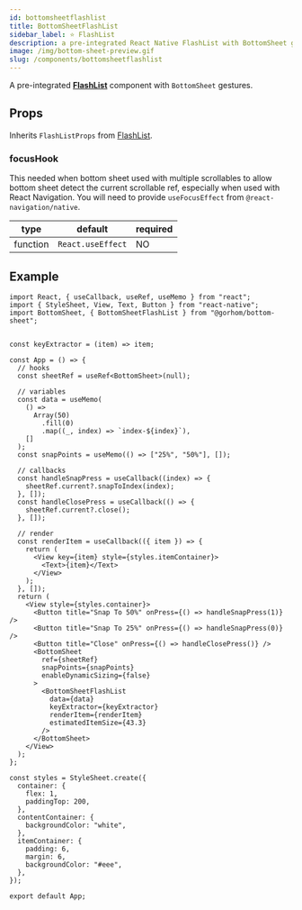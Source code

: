 ```yaml
---
id: bottomsheetflashlist
title: BottomSheetFlashList
sidebar_label: ⭐️ FlashList
description: a pre-integrated React Native FlashList with BottomSheet gestures.
image: /img/bottom-sheet-preview.gif
slug: /components/bottomsheetflashlist
---
```


A pre-integrated [**FlashList**](https://shopify.github.io/flash-list/) component with `BottomSheet` gestures.

## Props

Inherits `FlashListProps` from [FlashList](https://shopify.github.io/flash-list/docs/usage).

### focusHook

This needed when bottom sheet used with multiple scrollables to allow bottom sheet detect the current scrollable ref, especially when used with React Navigation. You will need to provide `useFocusEffect` from `@react-navigation/native`.

| type     | default           | required |
| -------- | ----------------- | -------- |
| function | `React.useEffect` | NO       |


## Example

```tsx
import React, { useCallback, useRef, useMemo } from "react";
import { StyleSheet, View, Text, Button } from "react-native";
import BottomSheet, { BottomSheetFlashList } from "@gorhom/bottom-sheet";


const keyExtractor = (item) => item;

const App = () => {
  // hooks
  const sheetRef = useRef<BottomSheet>(null);

  // variables
  const data = useMemo(
    () =>
      Array(50)
        .fill(0)
        .map((_, index) => `index-${index}`),
    []
  );
  const snapPoints = useMemo(() => ["25%", "50%"], []);

  // callbacks
  const handleSnapPress = useCallback((index) => {
    sheetRef.current?.snapToIndex(index);
  }, []);
  const handleClosePress = useCallback(() => {
    sheetRef.current?.close();
  }, []);

  // render
  const renderItem = useCallback(({ item }) => {
    return (
      <View key={item} style={styles.itemContainer}>
        <Text>{item}</Text>
      </View>
    );
  }, []);
  return (
    <View style={styles.container}>
      <Button title="Snap To 50%" onPress={() => handleSnapPress(1)} />
      <Button title="Snap To 25%" onPress={() => handleSnapPress(0)} />
      <Button title="Close" onPress={() => handleClosePress()} />
      <BottomSheet
        ref={sheetRef}
        snapPoints={snapPoints}
        enableDynamicSizing={false}
      >
        <BottomSheetFlashList
          data={data}
          keyExtractor={keyExtractor}
          renderItem={renderItem}
          estimatedItemSize={43.3}
        />
      </BottomSheet>
    </View>
  );
};

const styles = StyleSheet.create({
  container: {
    flex: 1,
    paddingTop: 200,
  },
  contentContainer: {
    backgroundColor: "white",
  },
  itemContainer: {
    padding: 6,
    margin: 6,
    backgroundColor: "#eee",
  },
});

export default App;
```
